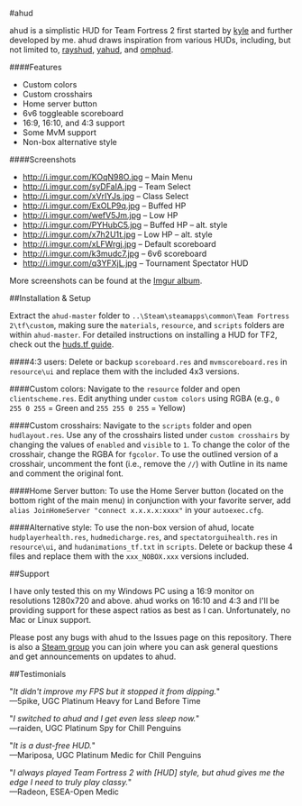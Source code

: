 #ahud

ahud is a simplistic HUD for Team Fortress 2 first started by [kyle](https://github.com/hikyle) and further developed by me. ahud draws inspiration from various HUDs, including, but not limited to, [rayshud](https://github.com/raysfire/rayshud), [yahud](https://github.com/whayay/yahud), and [omphud](https://github.com/omp/tf2hud).

####Features

* Custom colors
* Custom crosshairs
* Home server button
* 6v6 toggleable scoreboard
* 16:9, 16:10, and 4:3 support
* Some MvM support
* Non-box alternative style

####Screenshots

* http://i.imgur.com/KOqN98O.jpg – Main Menu
* http://i.imgur.com/syDFaIA.jpg – Team Select
* http://i.imgur.com/xVrIYJs.jpg – Class Select
* http://i.imgur.com/ExOLP9q.jpg – Buffed HP
* http://i.imgur.com/wefV5Jm.jpg – Low HP
* http://i.imgur.com/PYHubC5.jpg – Buffed HP – alt. style
* http://i.imgur.com/x7h2U1t.jpg – Low HP – alt. style
* http://i.imgur.com/xLFWrgj.jpg – Default scoreboard
* http://i.imgur.com/k3mudc7.jpg – 6v6 scoreboard
* http://i.imgur.com/q3YFXjL.jpg – Tournament Spectator HUD

More screenshots can be found at the [Imgur album](http://imgur.com/a/569GH).

##Installation & Setup

Extract the `ahud-master` folder to `..\Steam\steamapps\common\Team Fortress 2\tf\custom`, making sure the `materials`, `resource`, and `scripts` folders are within `ahud-master`. For  detailed instructions on installing a HUD for TF2, check out the [huds.tf guide](http://huds.tf/guides/?guide=1).

####4:3 users:
Delete or backup `scoreboard.res` and `mvmscoreboard.res` in `resource\ui` and replace them with the included 4x3 versions.

####Custom colors:
Navigate to the `resource` folder and open `clientscheme.res`. Edit anything under  `custom colors` using RGBA (e.g., `0 255 0 255` = Green and `255 255 0 255` = Yellow)

####Custom crosshairs:
Navigate to the `scripts` folder and open `hudlayout.res`. Use any of the crosshairs listed under `custom crosshairs` by changing the values of `enabled` and `visible` to `1`. To change the color of the crosshair, change the RGBA for `fgcolor`. To use the outlined version of a crosshair, uncomment the font (i.e., remove the `//`) with Outline in its name and comment the original font.

####Home Server button:
To use the Home Server button (located on the bottom right of the main menu) in conjunction with your favorite server, add `alias JoinHomeServer "connect x.x.x.x:xxxx"` in your `autoexec.cfg`.

####Alternative style:
To use the non-box version of ahud, locate `hudplayerhealth.res`, `hudmedicharge.res`, and `spectatorguihealth.res` in `resource\ui`, and `hudanimations_tf.txt` in `scripts`. Delete or backup these 4 files and replace them with the `xxx_NOBOX.xxx` versions included.

##Support

I have only tested this on my Windows PC using a 16:9 monitor on resolutions 1280x720 and above. ahud works on 16:10 and 4:3 and I'll be providing support for these aspect ratios as best as I can. Unfortunately, no Mac or Linux support. 

Please post any bugs with ahud to the Issues page on this repository. There is also a [Steam group](http://steamcommunity.com/groups/ahud) you can join where you can ask general questions and get announcements on updates to ahud.


##Testimonials

"*It didn't improve my FPS but it stopped it from dipping.*"  
—5pike, UGC Platinum Heavy for Land Before Time

"*I switched to ahud and I get even less sleep now.*"  
—raiden, UGC Platinum Spy for Chill Penguins

"*It is a dust-free HUD.*"  
—Mariposa, UGC Platinum Medic for Chill Penguins

"*I always played Team Fortress 2 with [HUD] style, but ahud gives me the edge I need to truly play classy.*"  
—Radeon, ESEA-Open Medic

